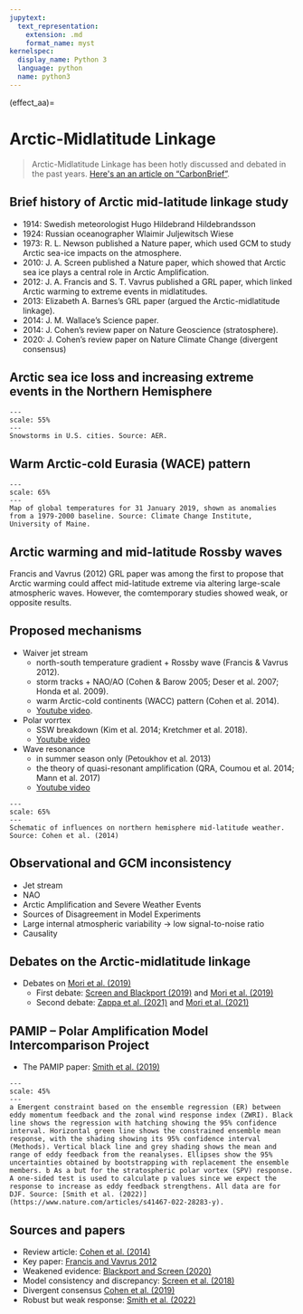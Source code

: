 ```yaml
---
jupytext:
  text_representation:
    extension: .md
    format_name: myst
kernelspec:
  display_name: Python 3
  language: python
  name: python3
---
```


(effect_aa)=

# Arctic-Midlatitude Linkage

> Arctic-Midlatitude Linkage has been hotly discussed and debated in the past years. [Here's an an article on “CarbonBrief”](https://www.carbonbrief.org/qa-how-is-arctic-warming-linked-to-polar-vortext-other-extreme-weather?fbclid=IwAR3IdscKbEHYVgGdkInmUMBzArEswKu51fGUOQG4OazrNg5MqXQUtQ5hWkQ).

## Brief history of Arctic mid-latitude linkage study

- 1914: Swedish meteorologist Hugo Hildebrand Hildebrandsson  
- 1924: Russian oceanographer Wlaimir Juljewitsch Wiese
- 1973: R. L. Newson published a Nature paper, which used GCM to study Arctic sea-ice impacts on the atmosphere.  
- 2010: J. A. Screen published a Nature paper, which showed that Arctic sea ice plays a central role in Arctic Amplification.
- 2012: J. A. Francis and S. T. Vavrus published a GRL paper, which linked Arctic warming to extreme events in midlatitudes.
- 2013: Elizabeth A. Barnes’s GRL paper (argued the Arctic-midlatitude linkage).
- 2014: J. M. Wallace’s Science paper.
- 2014: J. Cohen’s review paper on Nature Geoscience (stratosphere).
- 2020: J. Cohen’s review paper on Nature Climate Change (divergent consensus)

## Arctic sea ice loss and increasing extreme events in the Northern Hemisphere

```{figure} /_static/lecture_specific/lecture1_figures/extreme_us.png
---
scale: 55%
---
Snowstorms in U.S. cities. Source: AER.
```

## Warm Arctic-cold Eurasia (WACE) pattern

```{figure} /_static/lecture_specific/lecture1_figures/wace.jpeg
---
scale: 65%
---
Map of global temperatures for 31 January 2019, shown as anomalies from a 1979-2000 baseline. Source: Climate Change Institute, University of Maine.
```

## Arctic warming and mid-latitude Rossby waves

Francis and  Vavrus (2012) GRL paper was among the first to propose that Arctic warming could affect mid-latitude extreme 
via altering large-scale atmospheric waves. However, the comtemporary studies showed weak, or opposite results.

## Proposed mechanisms

- Waiver jet stream
  - north-south temperature gradient + Rossby wave (Francis & Vavrus 2012).
  - storm tracks + NAO/AO (Cohen & Barow 2005; Deser et al. 2007; Honda et al. 2009).
  - warm Arctic-cold continents (WACC) pattern (Cohen et al. 2014).
  - [Youtube video](https://www.youtube.com/watch?v=TuHdPvnu3Ds&feature=emb_logo).
- Polar vorrtex 
  - SSW breakdown (Kim et al. 2014; Kretchmer et al. 2018).
  - [Youtube video](https://www.youtube.com/watch?v=2YaLbJIycVE&feature=emb_logo)
- Wave resonance
  - in summer season only (Petoukhov et al. 2013)
  - the theory of quasi-resonant amplification (QRA, Coumou et al. 2014; Mann et al. 2017)
  - [Youtube video](https://www.youtube.com/watch?v=5cQ2q5ulSqY&feature=emb_logo)

```{figure} /_static/lecture_specific/lecture1_figures/schematic.jpeg
---
scale: 65%
---
Schematic of influences on northern hemisphere mid-latitude weather. Source: Cohen et al. (2014)
```

## Observational and GCM inconsistency

- Jet stream
- NAO
- Arctic Amplification and Severe Weather Events
- Sources of Disagreement in Model Experiments
- Large internal atmospheric variability -> low signal-to-noise ratio
- Causality

## Debates on the Arctic-midlatitude linkage
- Debates on [Mori et al. (2019)](https://www.nature.com/articles/s41558-018-0379-3)
  - First debate: [Screen and Blackport (2019)](https://www.nature.com/articles/s41558-019-0635-1) and [Mori et al. (2019)](https://www.nature.com/articles/s41558-019-0636-0)
  - Second debate: [Zappa et al. (2021)](https://www.nature.com/articles/s41558-020-00982-8) and [Mori et al. (2021)](https://www.nature.com/articles/s41558-020-00983-7)

## PAMIP – Polar Amplification Model Intercomparison Project
- The PAMIP paper: [Smith et al. (2019)](https://gmd.copernicus.org/articles/12/1139/2019/)

```{figure} /_static/lecture_specific/lecture1_figures/pamip_tmp1.webp
---
scale: 45%
---
a Emergent constraint based on the ensemble regression (ER) between eddy momentum feedback and the zonal wind response index (ZWRI). Black line shows the regression with hatching showing the 95% confidence interval. Horizontal green line shows the constrained ensemble mean response, with the shading showing its 95% confidence interval (Methods). Vertical black line and grey shading shows the mean and range of eddy feedback from the reanalyses. Ellipses show the 95% uncertainties obtained by bootstrapping with replacement the ensemble members. b As a but for the stratospheric polar vortex (SPV) response. A one-sided test is used to calculate p values since we expect the response to increase as eddy feedback strengthens. All data are for DJF. Source: [Smith et al. (2022)](https://www.nature.com/articles/s41467-022-28283-y).
```

## Sources and papers
- Review article: [Cohen et al. (2014)](https://www.nature.com/articles/ngeo2234)
- Key paper: [Francis and Vavrus 2012](https://agupubs.onlinelibrary.wiley.com/doi/full/10.1029/2012gl051000)
- Weakened evidence: [Blackport and Screen (2020)](https://www.nature.com/articles/s41558-020-00954-y)
- Model consistency and discrepancy: [Screen et al. (2018)](https://www.nature.com/articles/s41561-018-0059-y)
- Divergent consensus [Cohen et al. (2019)](https://www.nature.com/articles/s41558-019-0662-y)
- Robust but weak response: [Smith et al. (2022)](https://www.nature.com/articles/s41467-022-28283-y)


